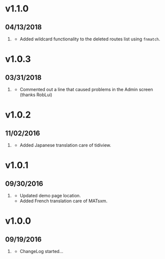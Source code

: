 # v1.1.0
## 04/13/2018

1. [](#new)
    * Added wildcard functionality to the deleted routes list using `fnmatch`.

# v1.0.3
## 03/31/2018

1. [](#bugfix)
    * Commented out a line that caused problems in the Admin screen (thanks RobLui)

# v1.0.2
##  11/02/2016

1. [](#new)
    * Added Japanese translation care of tidiview.

# v1.0.1
##  09/30/2016

1. [](#new)
    * Updated demo page location.
    * Added French translation care of MATsxm.

# v1.0.0
##  09/19/2016

1. [](#new)
    * ChangeLog started...
